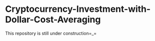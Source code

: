 # Cryptocurrency-Investment-with-Dollar-Cost-Averaging

This repository is still under construction=_=
